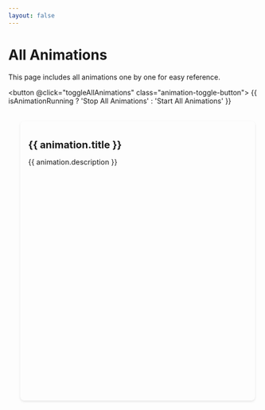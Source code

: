```yaml
---
layout: false
---
```

<script setup>
import { ref, onMounted } from 'vue';
import Animations from '../.vitepress/components/Animations.vue';

const isAnimationRunning = ref(false);
const animationRefs = [];

async function toggleAllAnimations() {
    isAnimationRunning.value = !isAnimationRunning.value;
    await animationRefs.forEach(async ref => {
        const waits = [];
        if (ref) {
            if (isAnimationRunning.value && ref.startAnimation) {
                waits.push(ref.startAnimation());
            } else if (!isAnimationRunning.value && ref.stopAnimation) {
                ref.stopAnimation();
            }
        }
        await Promise.allSettled(waits);
    });
}

onMounted(toggleAllAnimations);

function restartAnim(index) {
    return async function() {
        const ref = animationRefs[index];
        if (ref) {
            await ref.startAnimation();
        }
    }
}
const animations = Animations.data();
</script>
<script>
export default {
    components: Animations.components
}
</script>

# All Animations

This page includes all animations one by one for easy reference.

<button @click="toggleAllAnimations" class="animation-toggle-button">
    {{ isAnimationRunning ? 'Stop All Animations' : 'Start All Animations' }}
</button>

<div style="padding: 0 24px;">
    <div v-for="(animation, index) in animations.animations" :key="index" class="animation-container">
        <h3 class="animation-title">{{ animation.title }}</h3>
        <p class="animation-description">{{ animation.description }}</p>
        <div class="animation-box">
        <component :is="animation.component" :ref="el => { if (el) animationRefs[index] = el; }" :onComplete="restartAnim(index)"/>
        </div>
    </div>
</div>

<style>
.animation-toggle-button {
    margin: 1rem 0;
    padding: 0.5rem 1rem;
    font-size: 1rem;
    color: var(--vp-c-text);
    background-color: var(--vp-c-brand);
    border: none;
    border-radius: 0.5rem;
    cursor: pointer;
    transition: background-color 0.3s;
}

.animation-toggle-button:hover {
    background-color: var(--vp-c-brand-light);
}

.animation-container {
    margin: 2rem 0;
    padding: 0.5rem;
    border: 1px solid var(--vp-c-divider);
    border-radius: 0.5rem;
    background-color: var(--vp-c-bg-secondary);
    box-shadow: 0 2px 4px rgba(0, 0, 0, 0.1);
    width: 100%;
    overflow: hidden;
}

.animation-box {
    width: 100%;
    max-width: 956px;
    height: auto;
    min-height: 448px;
    overflow: hidden;
}

.animation-title {
    font-size: 1.25rem;
    font-weight: bold;
    margin-bottom: 0.5rem;
    padding: 0 0.5rem;
}

.animation-description {
    font-size: 0.9rem;
    margin-bottom: 1rem;
    color: var(--vp-c-text-2);
    padding: 0 0.5rem;
}
</style>